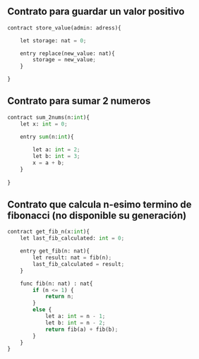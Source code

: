 
## Contrato para guardar un valor positivo

```python
contract store_value(admin: adress){

    let storage: nat = 0;

    entry replace(new_value: nat){
        storage = new_value;
    } 

}
```

## Contrato para sumar 2 numeros
```python
contract sum_2nums(n:int){
    let x: int = 0;

    entry sum(n:int){
        
        let a: int = 2;
        let b: int = 3;
        x = a + b;
    }
        
}
```

## Contrato que calcula n-esimo termino de fibonacci (no disponible su generación)
```python
contract get_fib_n(x:int){
    let last_fib_calculated: int = 0;

    entry get_fib(n: nat){
        let result: nat = fib(n);
        last_fib_calculated = result;
    }

    func fib(n: nat) : nat{
        if (n <= 1) {
            return n;
        }
        else {
            let a: int = n - 1;
            let b: int = n - 2;
            return fib(a) + fib(b);
        }
    }
}
```

